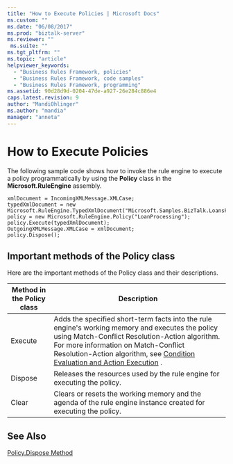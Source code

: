 ```yaml
---
title: "How to Execute Policies | Microsoft Docs"
ms.custom: ""
ms.date: "06/08/2017"
ms.prod: "biztalk-server"
ms.reviewer: ""
 ms.suite: ""
ms.tgt_pltfrm: ""
ms.topic: "article"
helpviewer_keywords: 
  - "Business Rules Framework, policies"
  - "Business Rules Framework, code samples"
  - "Business Rules Framework, programming"
ms.assetid: 90d28d9d-0204-47de-a927-26e284c886e4
caps.latest.revision: 9
author: "MandiOhlinger"
ms.author: "mandia"
manager: "anneta"
---
```

# How to Execute Policies
The following sample code shows how to invoke the rule engine to execute a policy programmatically by using the **Policy** class in the **Microsoft.RuleEngine** assembly.  
  
```  
xmlDocument = IncomingXMLMessage.XMLCase;  
typedXmlDocument = new Microsoft.RuleEngine.TypedXmlDocument("Microsoft.Samples.BizTalk.LoansProcessor.Case",xmlDocument);  
policy = new Microsoft.RuleEngine.Policy("LoanProcessing");  
policy.Execute(typedXmlDocument);  
OutgoingXMLMessage.XMLCase = xmlDocument;  
policy.Dispose();  
```  
  
## Important methods of the Policy class  
 Here are the important methods of the Policy class and their descriptions.  
  
|Method in the Policy class|Description|  
|--------------------------------|-----------------|  
|Execute|Adds the specified short-term facts into the rule engine's working memory and executes the policy using Match-Conflict Resolution-Action algorithm. For more information on Match-Conflict Resolution-Action algorithm, see [Condition Evaluation and Action Execution](../core/condition-evaluation-and-action-execution.md) .|  
|Dispose|Releases the resources used by the rule engine for executing the policy.|  
|Clear|Clears or resets the working memory and the agenda of the rule engine instance created for executing the policy.|  
  
## See Also  
 [Policy.Dispose Method](../core/policy-dispose-method.md)